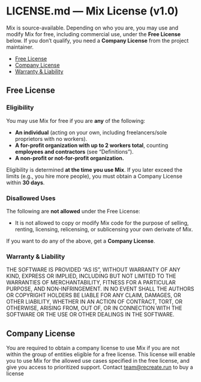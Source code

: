 # LICENSE.md — Mix License (v1.0)

Mix is source-available. Depending on who you are, you may use and modify Mix for free, including commercial use, under the **Free License** below. If you don’t qualify, you need a **Company License** from the project maintainer.

* [Free License](#free-license)
* [Company License](#company-license)
* [Warranty & Liability](#warranty--liability)

## Free License

### Eligibility

You may use Mix for free if you are **any** of the following:

* **An individual** (acting on your own, including freelancers/sole proprietors with no workers).
* **A for-profit organization with up to 2 workers total**, counting **employees and contractors** (see “Definitions”).
* **A non-profit or not-for-profit organization.**

Eligibility is determined **at the time you use Mix**. If you later exceed the limits (e.g., you hire more people), you must obtain a Company License within **30 days**.

### Disallowed Uses

The following are **not allowed** under the Free License:

* It is not allowed to copy or modify Mix code for the purpose of selling, renting, licensing, relicensing, or sublicensing your own derivate of Mix.

If you want to do any of the above, get a **Company License**.

### Warranty & Liability

THE SOFTWARE IS PROVIDED “AS IS”, WITHOUT WARRANTY OF ANY KIND, EXPRESS OR IMPLIED, INCLUDING BUT NOT LIMITED TO THE WARRANTIES OF MERCHANTABILITY, FITNESS FOR A PARTICULAR PURPOSE, AND NON-INFRINGEMENT. IN NO EVENT SHALL THE AUTHORS OR COPYRIGHT HOLDERS BE LIABLE FOR ANY CLAIM, DAMAGES, OR OTHER LIABILITY, WHETHER IN AN ACTION OF CONTRACT, TORT, OR OTHERWISE, ARISING FROM, OUT OF, OR IN CONNECTION WITH THE SOFTWARE OR THE USE OR OTHER DEALINGS IN THE SOFTWARE.

## Company License

You are required to obtain a company license to use Mix if you are not within the group of entities eligible for a free license. This license will enable you to use Mix for the allowed use cases specified in the free license, and give you access to prioritized support. Contact <team@recreate.run> to buy a license
